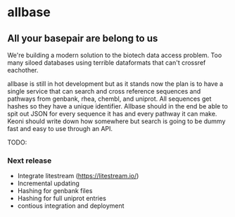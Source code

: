 # allbase

## All your basepair are belong to us

We're building a modern solution to the biotech data access problem. Too many siloed databases using terrible dataformats that can't crossref eachother.

allbase is still in hot development but as it stands now the plan is to have a single service that can search and cross reference sequences and pathways from genbank, rhea, chembl, and uniprot. All sequences get hashes so they have a unique identifier. Allbase should in the end be able to spit out JSON for every sequence it has and every pathway it can make. Keoni should write down how somewhere but search is going to be dummy fast and easy to use through an API.

TODO:

### Next release
- Integrate litestream (https://litestream.io/)
- Incremental updating
- Hashing for genbank files
- Hashing for full uniprot entries
- contious integration and deployment
